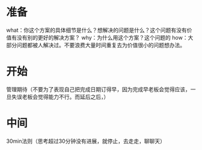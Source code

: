 # 准备
what：你这个方案的具体细节是什么？想解决的问题是什么？这个问题有没有价值有没有别的更好的解决方案？
why：为什么用这个方案？这个问题的
how：大部分问题都被人解决过。不要浪费大量时间重复去为价值很小的问题想办法。
# 开始
管理期待（不要为了表现自己把完成日期订得早，因为完成早老板会觉得应该，一旦失误老板会觉得能力不行。而延后之后，）
# 中间
30min法则（思考超过30分钟没有进展，就停止，去走走，聊聊天）